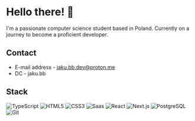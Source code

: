 # Hello there! 👋

I'm a passionate computer science student based in Poland. Currently on a journey to become a proficient developer.

## Contact
- E-mail address - jaku.bb.dev@proton.me
- DC - jaku.bb

## Stack
![TypeScript](https://img.shields.io/badge/TypeScript-000?style=for-the-badge&logo=TypeScript&logoColor=fff)
![HTML5](https://img.shields.io/badge/HTML5-000?style=for-the-badge&logo=HTML5&logoColor=fff)
![CSS3](https://img.shields.io/badge/CSS3-000?style=for-the-badge&logo=CSS3&logoColor=fff)
![Saas](https://img.shields.io/badge/Sass-000?style=for-the-badge&logo=Sass&logoColor=fff)
![React](https://img.shields.io/badge/React-000?style=for-the-badge&logo=React&logoColor=fff)
![Next.js](https://img.shields.io/badge/Next.js-000?style=for-the-badge&logo=Next.js&logoColor=fff)
![PostgreSQL](https://img.shields.io/badge/PostgreSQL-000?style=for-the-badge&logo=PostgreSQL&logoColor=fff)
![Git](https://img.shields.io/badge/Git-000?style=for-the-badge&logo=git&logoColor=fff)

